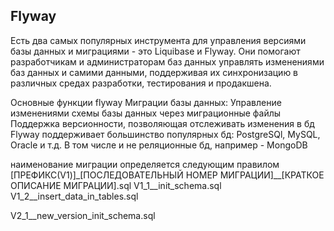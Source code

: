 ## Flyway

Есть два самых популярных инструмента для управления версиями базы данных и миграциями - 
это Liquibase и Flyway. Они помогают разработчикам и администраторам баз данных управлять
изменениями баз данных и самими данными, поддерживая их синхронизацию в различных средах 
разработки, тестирования и продакшена.


Основные функции flyway
    Миграции базы данных:
        Управление изменениями схемы базы данных через миграционные файлы
        Поддержка версионности, позволяющая отслеживать изменения в бд
    Flyway поддерживает большинство популярных бд:
        PostgreSQl, MySQL, Oracle и т.д. В том числе и не реляционные бд, например - MongoDB

наименование миграции определяется следующим правилом
[ПРЕФИКС(V1)]_[ПОСЛЕДОВАТЕЛЬНЫЙ НОМЕР МИГРАЦИИ]__[КРАТКОЕ ОПИСАНИЕ МИГРАЦИИ].sql
V1_1__init_schema.sql
V1_2__insert_data_in_tables.sql
    
V2_1__new_version_init_schema.sql